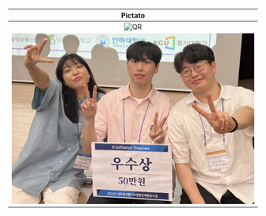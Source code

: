 |Pictato|
|:---:|
|![QR](https://pbxt.replicate.delivery/vVUIfAWl8R1baalaGRL2wDEyWWifvg1oWueMCTHPsEZJYP2iA/output-3.png)|
|![우수상](https://github.com/Pictato/.github/blob/main/profile/CleanShot%202023-08-28%20at%2019.55.31%402x.png)|
